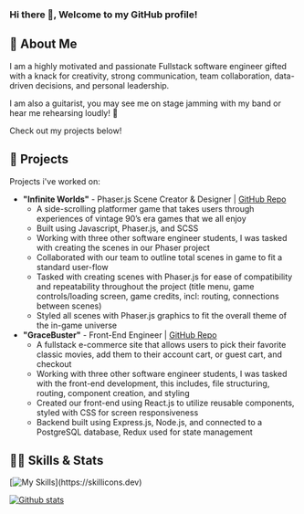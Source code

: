 ### Hi there 👋, Welcome to my GitHub profile! 

## 💬 About Me 
I am a highly motivated and passionate Fullstack software engineer gifted with a knack for creativity, strong communication, team collaboration, data-driven decisions, and personal leadership. 

I am also a guitarist, you may see me on stage jamming with my band or hear me rehearsing loudly! 🎸

Check out my projects below!

## 🚀 Projects
Projects i've worked on: 

- **"Infinite Worlds"** - Phaser.js Scene Creator & Designer | [GitHub Repo](https://github.com/Infinite-Worlds-FSA/Infinite-Worlds)
    * A side-scrolling platformer game that takes users through experiences of vintage 90’s era games that we all enjoy
    * Built using Javascript, Phaser.js, and SCSS
    * Working with three other software engineer students, I was tasked with creating the scenes in our Phaser project
    * Collaborated with our team to outline total scenes in game to fit a standard user-flow
    * Tasked with creating scenes with Phaser.js for ease of compatibility and repeatability throughout the project (title
    menu, game controls/loading screen, game credits, incl: routing, connections between scenes)
    * Styled all scenes with Phaser.js graphics to fit the overall theme of the in-game universe
- **"GraceBuster"** - Front-End Engineer | [GitHub Repo](https://github.com/orgs/GraceShopper-Team-GraceBuster/repositories) 
    * A fullstack e-commerce site that allows users to pick their favorite classic movies,
    add them to their account cart, or guest cart, and checkout
    * Working with three other software engineer students, I was tasked with the front-end development, this includes, file structuring, routing, component creation, and styling
    * Created our front-end using React.js to utilize reusable components, styled with
    CSS for screen responsiveness
    * Backend built using Express.js, Node.js, and connected to a PostgreSQL database, Redux used for state management
    
## 👨‍💻 Skills & Stats

[![My Skills](https://skillicons.dev/icons?i=js,html,css,git,nodejs,postgres,react,redux,sequelize,)](https://skillicons.dev)

[![Github stats](https://github-readme-stats.vercel.app/api?username=atmcpnk&count_private=true&show_icons=true&theme=dracula)](https://github.com/atmcpnk)


<!--
**atmcpnk/atmcpnk** is a ✨ _special_ ✨ repository because its `README.md` (this file) appears on your GitHub profile.

Here are some ideas to get you started:

- 🔭 I’m currently working on ...
- 🌱 I’m currently learning ...
- 👯 I’m looking to collaborate on ...
- 🤔 I’m looking for help with ...
- 💬 Ask me about ...
- 📫 How to reach me: ...
- 😄 Pronouns: ...
- ⚡ Fun fact: ...
-->
